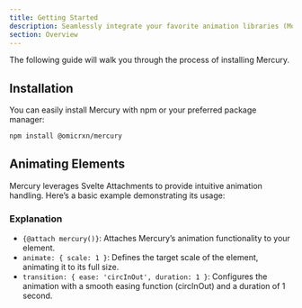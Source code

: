 ```yaml
---
title: Getting Started
description: Seamlessly integrate your favorite animation libraries (Motion, AnimeJS, GSAP) into your Svelte projects using Mercury.
section: Overview
---
```


<script>
	import { Callout } from "@svecodocs/kit";
</script>

The following guide will walk you through the process of installing Mercury.

## Installation

You can easily install Mercury with npm or your preferred package manager:


```bash
npm install @omicrxn/mercury
```

## Animating Elements

Mercury leverages Svelte Attachments to provide intuitive animation handling. Here’s a basic example demonstrating its usage:

<!-- Basic Animation here -->

### Explanation

- `{@attach mercury()}`: Attaches Mercury’s animation functionality to your element.
- `animate: { scale: 1 }`:  Defines the target scale of the element, animating it to its full size.
- `transition: { ease: 'circInOut', duration: 1 }`: Configures the animation with a smooth easing function (circInOut) and a duration of 1 second.
